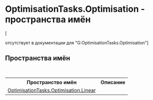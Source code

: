 # OptimisationTasks.Optimisation - пространства имён
 

\[<summary> отсутствует в документации для "G:OptimisationTasks.Optimisation"\]


## Пространства имён
&nbsp;<table><tr><th>Пространство имён</th><th>Описание</th></tr><tr><td><a href="N_OptimisationTasks_Optimisation_Linear">OptimisationTasks.Optimisation.Linear</a></td><td></td></tr></table>&nbsp;
